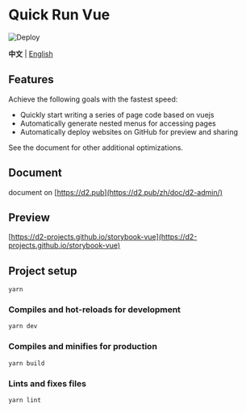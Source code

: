 # Quick Run Vue

![Deploy](https://github.com/d2-projects/storybook-vue/workflows/Deploy/badge.svg)

**中文** | [English](./README.md)

## Features

Achieve the following goals with the fastest speed:

* Quickly start writing a series of page code based on vuejs
* Automatically generate nested menus for accessing pages
* Automatically deploy websites on GitHub for preview and sharing

See the document for other additional optimizations.

## Document

document on [https://d2.pub](https://d2.pub/zh/doc/d2-admin/)

## Preview

[https://d2-projects.github.io/storybook-vue](https://d2-projects.github.io/storybook-vue)

## Project setup

```
yarn
```

### Compiles and hot-reloads for development

```
yarn dev
```

### Compiles and minifies for production

```
yarn build
```

### Lints and fixes files

```
yarn lint
```

